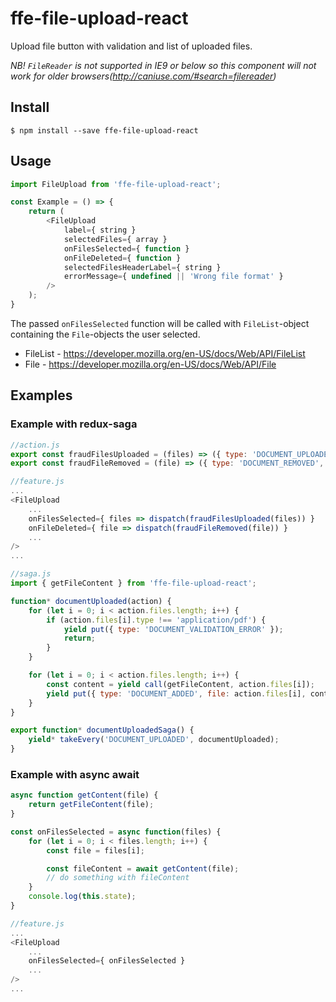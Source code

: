# ffe-file-upload-react
Upload file button with validation and list of uploaded files. 

*NB! `FileReader` is not supported in IE9 or below so this component will not work for older browsers(http://caniuse.com/#search=filereader)*

## Install

```
$ npm install --save ffe-file-upload-react
```

## Usage

```javascript
import FileUpload from 'ffe-file-upload-react';

const Example = () => {
    return (
        <FileUpload
            label={ string }
            selectedFiles={ array }
            onFilesSelected={ function }
            onFileDeleted={ function }
            selectedFilesHeaderLabel={ string }
            errorMessage={ undefined || 'Wrong file format' }
        />
    );
}
```
The passed `onFilesSelected` function will be called with `FileList`-object containing the `File`-objects the user selected. 
* FileList - https://developer.mozilla.org/en-US/docs/Web/API/FileList
* File - https://developer.mozilla.org/en-US/docs/Web/API/File

## Examples
### Example with redux-saga
```javascript
//action.js
export const fraudFilesUploaded = (files) => ({ type: 'DOCUMENT_UPLOADED', files: files });
export const fraudFileRemoved = (file) => ({ type: 'DOCUMENT_REMOVED', file: file });
```
```javascript
//feature.js
...
<FileUpload
    ...
    onFilesSelected={ files => dispatch(fraudFilesUploaded(files)) }
    onFileDeleted={ file => dispatch(fraudFileRemoved(file)) }
    ...
/>
...
```
```javascript
//saga.js
import { getFileContent } from 'ffe-file-upload-react';

function* documentUploaded(action) {
    for (let i = 0; i < action.files.length; i++) {
        if (action.files[i].type !== 'application/pdf') {
            yield put({ type: 'DOCUMENT_VALIDATION_ERROR' });
            return;
        }
    }

    for (let i = 0; i < action.files.length; i++) {
        const content = yield call(getFileContent, action.files[i]);
        yield put({ type: 'DOCUMENT_ADDED', file: action.files[i], content });
    }
}

export function* documentUploadedSaga() {
    yield* takeEvery('DOCUMENT_UPLOADED', documentUploaded);
}
```
### Example with async await
```javascript
async function getContent(file) {
    return getFileContent(file);
}
```
```javascript
const onFilesSelected = async function(files) {
    for (let i = 0; i < files.length; i++) {
        const file = files[i];

        const fileContent = await getContent(file);
        // do something with fileContent
    }
    console.log(this.state);
}
```
```javascript
//feature.js
...
<FileUpload
    ...
    onFilesSelected={ onFilesSelected }
    ...
/>
...
```
